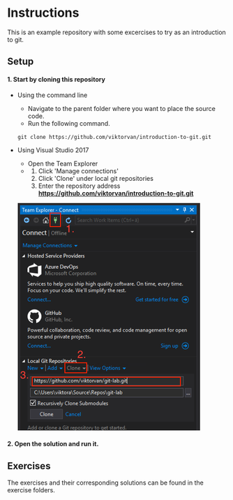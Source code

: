 # Instructions

This is an example repository with some excercises to try as an introduction to git.

## Setup

#### 1. Start by cloning this repository

- Using the command line
    - Navigate to the parent folder where you want to place the source code.
    - Run the following command.
    ```
    git clone https://github.com/viktorvan/introduction-to-git.git
    ```

- Using Visual Studio 2017
    - Open the Team Explorer
    -   1. Click 'Manage connections'
        2. Click 'Clone' under local git repositories
        3. Enter the repository address **https://github.com/viktorvan/introduction-to-git.git**

    ![alt text](images/VS_Clone.png "vs2017")

#### 2. Open the solution and run it.

## Exercises
The exercises and their corresponding solutions can be found in the exercise folders.